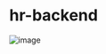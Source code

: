# hr-backend
![image](https://user-images.githubusercontent.com/121645359/229292664-b1b61696-9184-42fe-9c7b-a75377bff4d6.png)
